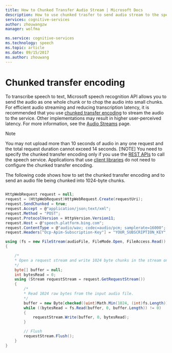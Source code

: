 ```yaml
---
title: How to Chunked Transfer Audio Stream | Microsoft Docs
description: How to use chunked trasfer to send audio stream to the speech service
services: cognitive-services
author: zhouwangzw
manager: wolfma

ms.service: cognitive-services
ms.technology: speech
ms.topic: article
ms.date: 09/15/2017
ms.author: zhouwang
---
```

# Chunked transfer encoding

To transcribe speech to text, Microsoft speech recognition API allows you to send the audio as one whole chunk or to chop the audio into small chunks. For efficient audio streaming and reducing transcription latency, it is recommended that you use [chunked transfer encoding](https://en.wikipedia.org/wiki/Chunked_transfer_encoding) to stream the audio to the service. Other implementations may result in higher user-perceived latency. For more information, see the [Audio Streams](../concepts.md#audio-streams) page.

> [!NOTE]
> You may not upload more than 10 seconds of audio in any one request and the total request duration cannot exceed 14 seconds.
> [!NOTE]
> You need to specify the chunked transfer encoding only if you use the [REST APIs](../GetStarted/GetStartedREST.md) to call the speech service. Applications that use [client libraries](../GetStarted/GetStartedClientLibraries.md) do not need to configure the chunked transfer encoding.

The following code shows how to set the chunked transfer encoding and to send an audio file being chunked into 1024-byte chunks.

```cs

HttpWebRequest request = null;
request = (HttpWebRequest)HttpWebRequest.Create(requestUri);
request.SendChunked = true;
request.Accept = @"application/json;text/xml";
request.Method = "POST";
request.ProtocolVersion = HttpVersion.Version11;
request.Host = @"speech.platform.bing.com";
request.ContentType = @"audio/wav; codec=audio/pcm; samplerate=16000";
request.Headers["Ocp-Apim-Subscription-Key"] = "YOUR_SUBSCRIPTION_KEY";

using (fs = new FileStream(audioFile, FileMode.Open, FileAccess.Read))
{

    /*
    * Open a request stream and write 1024 byte chunks in the stream one at a time.
    */
    byte[] buffer = null;
    int bytesRead = 0;
    using (Stream requestStream = request.GetRequestStream())
    {
        /*
        * Read 1024 raw bytes from the input audio file.
        */
        buffer = new Byte[checked((uint)Math.Min(1024, (int)fs.Length))];
        while ((bytesRead = fs.Read(buffer, 0, buffer.Length)) != 0)
        {
            requestStream.Write(buffer, 0, bytesRead);
        }

        // Flush
        requestStream.Flush();
    }
}
```
